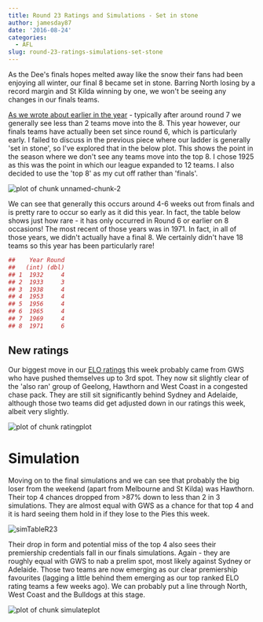 ```yaml
---
title: Round 23 Ratings and Simulations - Set in stone
author: jamesday87
date: '2016-08-24'
categories:
  - AFL
slug: round-23-ratings-simulations-set-stone
---
```


As the Dee's finals hopes melted away like the snow their fans had been enjoying all winter, our final 8 became set in stone. Barring North losing by a record margin and St Kilda winning by one, we won't be seeing any changes in our finals teams.

<!-- more -->

[As we wrote about earlier in the year](http://plussixoneblog.com/2016/05/05/the-round-7-rule/) - typically after around round 7 we generally see less than 2 teams move into the 8. This year however, our finals teams have actually been set since round 6, which is particularly early. I failed to discuss in the previous piece where our ladder is generally 'set in stone', so I've explored that in the below plot. This shows the point in the season where we don't see any teams move into the top 8. I chose 1925 as this was the point in which our league expanded to 12 teams. I also decided to use the 'top 8' as my cut off rather than 'finals'.

![plot of chunk unnamed-chunk-2](http://plussixoneblog.com/img/2016/08/unnamed-chunk-2-1-8.png)

We can see that generally this occurs around 4-6 weeks out from finals and is pretty rare to occur so early as it did this year. In fact, the table below shows just how rare - it has only occurred in Round 6 or earlier on 8 occasions! The most recent of those years was in 1971. In fact, in all of those years, we didn't actually have a final 8. We certainly didn't have 18 teams so this year has been particularly rare!

```r
##    Year Round
##   (int) (dbl)
## 1  1932     4
## 2  1933     3
## 3  1938     4
## 4  1953     4
## 5  1956     4
## 6  1965     4
## 7  1969     4
## 8  1971     6
```

## New ratings

Our biggest move in our [ELO ratings](http://plussixoneblog.com/elo-rating-system/) this week probably came from GWS who have pushed themselves up to 3rd spot. They now sit slightly clear of the 'also ran' group of Geelong, Hawthorn and West Coast in a congested chase pack. They are still sit significantly behind Sydney and Adelaide, although those two teams did get adjusted down in our ratings this week, albeit very slightly.

![plot of chunk ratingplot](http://plussixoneblog.com/img/2016/08/ratingplot-1-1.png)

# Simulation

Moving on to the final simulations and we can see that probably the big loser from the weekend (apart from Melbourne and St Kilda) was Hawthorn. Their top 4 chances dropped from >87% down to less than 2 in 3 simulations. They are almost equal with GWS as a chance for that top 4 and it is hard seeing them hold in if they lose to the Pies this week.

![simTableR23](http://plussixoneblog.com/img/2016/08/simTableR23.png)

Their drop in form and potential miss of the top 4 also sees their premiership credentials fall in our finals simulations. Again - they are roughly equal with GWS to nab a prelim spot, most likely against Sydney or Adelaide. Those two teams are now emerging as our clear premiership favourites (lagging a little behind them emerging as our top ranked ELO rating teams a few weeks ago). We can probably put a line through North, West Coast and the Bulldogs at this stage.

![plot of chunk simulateplot](http://plussixoneblog.com/img/2016/08/simulateplot-1-1.png)[
](http://plussixoneblog.com/img/2016/08/simTableR23.png)

